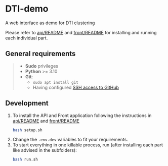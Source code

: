 # DTI-demo
A web interface as demo for DTI clustering

Please refer to [api/README](https://github.com/Aikon-platform/discover-api/blob/main/README.md) and [front/README](front/README.md) for installing and running each individual part.

## General requirements

> - **Sudo** privileges
> - **Python** >= 3.10
> - **Git**:
>     - `sudo apt install git`
>     - Having configured [SSH access to GitHub](https://docs.github.com/en/authentication/connecting-to-github-with-ssh)

## Development

1. To install the API and Front application following the instructions in [api/README](https://github.com/Aikon-platform/discover-api/blob/main/README.md) and [front/README](front/README.md)
    ```bash
    bash setup.sh
    ```
2. Change the `.env.dev` variables to fit your requirements.
3. To start everything in one killable process, run (after installing each part like advised in the subfolders):
    ```bash
    bash run.sh
    ```
